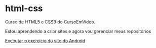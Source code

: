 # html-css
 Curso de HTML5 e CSS3 do CursoEmVideo.

Estou aprendendo a criar sites e agora vou gerenciar meus repositórios

<a href="https://gabriel-costa-valin.github.io/html-css/exercicios/dsf010%20(resolucao)/android.html#"> Executar o exercício do site do Android</a>